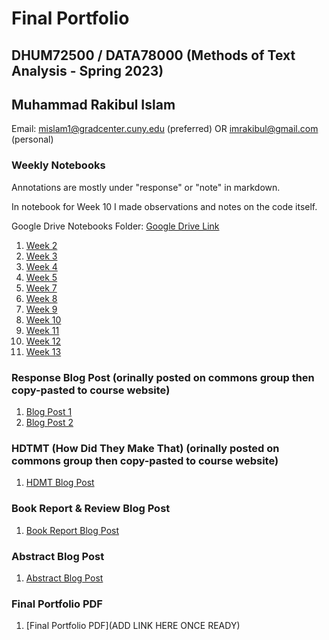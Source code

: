 # Final Portfolio

## DHUM72500 / DATA78000 (Methods of Text Analysis - Spring 2023)

## Muhammad Rakibul Islam

Email: mislam1@gradcenter.cuny.edu (preferred) OR imrakibul@gmail.com (personal)

### Weekly Notebooks

Annotations are mostly under "response" or "note" in markdown.

In notebook for Week 10 I made observations and notes on the code itself.

Google Drive Notebooks Folder: [Google Drive Link](https://drive.google.com/drive/folders/1Zwd9CbQGXxqXSrj_BLxAVSwQv31TZo7B?usp=share_link)

1. [Week 2](https://colab.research.google.com/drive/1opswjhuAtm4OlbXXLyDOTlQYLJ9u8yma?usp=share_link)
2. [Week 3](https://colab.research.google.com/drive/1rK5MVxFhjsrEXqaJqumTeHPgvzKNBey5?usp=share_link)
3. [Week 4](https://colab.research.google.com/drive/1zb3FthtRkoNQjNlJcFeT_o9hKqzRllIj?usp=share_link)
4. [Week 5](https://colab.research.google.com/drive/1yPKiJSSKZyQOwt3cE7cQZgfV3Ua0_Nlw?usp=share_link)
6. [Week 7](https://colab.research.google.com/drive/16xRG8CX-XoGMAwSiZvaC_dR_wu3aQTtw?usp=share_link)
7. [Week 8](https://colab.research.google.com/drive/1jED0_Sln5c7ATfYCWBvKEF32D_sL5qr_?usp=share_link)
8. [Week 9](https://colab.research.google.com/drive/1DK6XQOXbJeBBybQI2TNuLlB2g5-hzwNl?usp=share_link)
9. [Week 10](https://colab.research.google.com/drive/1EDdWU9hY7JV3Sp9N12pSSzMbvLiBHwS8?usp=share_link)
10. [Week 11](https://colab.research.google.com/drive/1TIRxfYhGbviT2GFt65f85p6_uTWXNV0h?usp=share_link)
11. [Week 12](https://colab.research.google.com/drive/1uLMelP2Kil8zEvV6vIFr-at-sX7VPPQN?usp=share_link)
12. [Week 13](https://colab.research.google.com/drive/1fnehUiy73wtYIgIoon11AbHclHs2wENd?usp=share_link)

### Response Blog Post (orinally posted on commons group then copy-pasted to course website)

1. [Blog Post 1](https://femethods2023.commons.gc.cuny.edu/response-blog-post-week-8/)
2. [Blog Post 2](https://femethods2023.commons.gc.cuny.edu/response-blog-post-week-9/)

### HDTMT (How Did They Make That) (orinally posted on commons group then copy-pasted to course website)

1. [HDMT Blog Post](https://femethods2023.commons.gc.cuny.edu/hdtmt-text-mining-oral-histories-in-historical-archaeology/)

### Book Report & Review Blog Post

1. [Book Report Blog Post](https://femethods2023.commons.gc.cuny.edu/book-review-raw-data-is-an-oxymoron/)

### Abstract Blog Post

1. [Abstract Blog Post](https://femethods2023.commons.gc.cuny.edu/abstract-for-roundtable-3/)

### Final Portfolio PDF

1. [Final Portfolio PDF](ADD LINK HERE ONCE READY)

